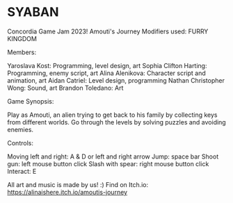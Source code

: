 # SYABAN
Concordia Game Jam 2023!
Amouti's Journey
Modifiers used: FURRY KINGDOM

Members:

Yaroslava Kost: Programming, level design, art
Sophia Clifton Harting: Programming, enemy script, art
Alina Alenikova: Character script and animation, art
Aidan Catriel: Level design, programming
Nathan Christopher Wong: Sound, art
Brandon Toledano: Art

Game Synopsis: 

Play as Amouti, an alien trying to get back to his family by collecting keys from different worlds. Go through the levels by solving puzzles and avoiding enemies.

Controls:

Moving left and right: A & D or left and right arrow
Jump: space bar
Shoot gun: left mouse button click
Slash with spear: right mouse button click
Interact: E 

All art and music is made by us! :) 
Find on Itch.io: https://alinaishere.itch.io/amoutis-journey
